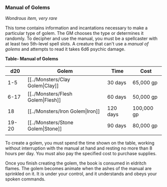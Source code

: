 ### Manual of Golems

*Wondrous item, very rare*

This tome contains information and incantations necessary to make a particular type of golem. The GM chooses the type or determines it randomly. To decipher and use the manual, you must be a spellcaster with at least two 5th-level spell slots. A creature that can't use a *manual of golems* and attempts to read it takes 6d6 psychic damage.

**Table- Manual of Golems**

| d20   | Golem | Time     | Cost       |
|-------|-------|----------|------------|
| 1-5   | [[../Monsters/Clay Golem\|Clay]]  | 30 days  | 65,000 gp  |
| 6-17  | [[../Monsters/Flesh Golem\|Flesh]] | 60 days  | 50,000 gp  |
| 18    | [[../Monsters/Iron Golem\|Iron]] | 120 days | 100,000 gp |
| 19-20 | [[../Monsters/Stone Golem\|Stone]] | 90 days  | 80,000 gp  |
|       |       |          |            |

To create a golem, you must spend the time shown on the table, working without interruption with the manual at hand and resting no more than 8 hours per day. You must also pay the specified cost to purchase supplies.

Once you finish creating the golem, the book is consumed in eldritch flames. The golem becomes animate when the ashes of the manual are sprinkled on it. It is under your control, and it understands and obeys your spoken commands.